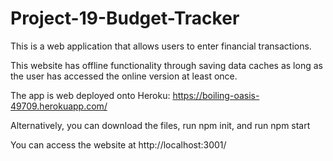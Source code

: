 # Project-19-Budget-Tracker

This is a web application that allows users to enter financial transactions.

This website has offline functionality through saving data caches as long as the user has accessed the online version at least once.

The app is web deployed onto Heroku: https://boiling-oasis-49709.herokuapp.com/

Alternatively, you can download the files, run npm init, and run npm start

You can access the website at http://localhost:3001/
